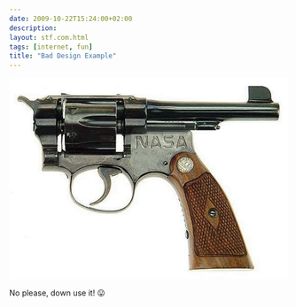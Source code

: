 ```yaml
---
date: 2009-10-22T15:24:00+02:00
description:
layout: stf.com.html
tags: [internet, fun]
title: "Bad Design Example"
---
```


![Image](/assets/posts/2009-10-22-bad-design-example/safe_image.jpg)

No please, down use it! 😛
